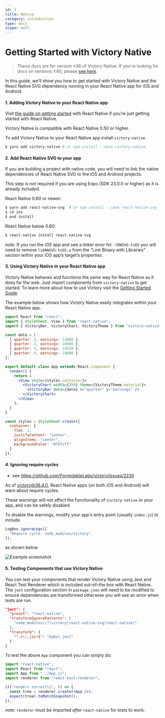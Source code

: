 ```yaml
---
id: 1
title: Native
category: introduction
type: docs
scope: null
---
```


# Getting Started with Victory Native

> These docs are for version ≤36 of Victory Native. If you're looking for docs on versions ≥40, please [see here](https://formidable.com/open-source/victory-native/).

In this guide, we’ll show you how to get started with Victory Native and the React Native SVG dependency running in your React Native app for iOS and Android.

#### 1. Adding Victory Native to your React Native app

Visit [the guide on getting started](https://reactnative.dev/docs/getting-started) with React Native if you’re just getting started with React Native.

Victory Native is compatible with React Native 0.50 or higher.

To add Victory Native to your React Native app install `victory-native`.

```bash
$ yarn add victory-native # or npm install --save victory-native
```

#### 2. Add React Native SVG to your app

If you are building a project with native code, you will need to link the native dependencies of React Native SVG to the iOS and Android projects.

This step is not required if you are using Expo (SDK 23.0.0 or higher) as it is already included.

React Native 0.60 or newer:
```bash
$ yarn add react-native-svg  # or npm install --save react-native-svg
$ cd ios
$ pod install
```

React Native below 0.60:
```bash
$ react-native install react-native-svg
```

*note:* If you run the iOS app and see a linker error for `-lRNSVG-tvOS` you will need to remove `libRNSVG-tvOS.a` from the “Link Binary with Libraries” section within your iOS app’s target’s properties.

#### 3. Using Victory Native in your React Native app

Victory Native behaves and functions the same way for React Native as it does for the web. Just import components from `victory-native` to get started. To learn more about how to use Victory visit the [Getting Started Guide][].

The example below shows how Victory Native easily integrates within your React Native app.

```jsx
import React from "react";
import { StyleSheet, View } from "react-native";
import { VictoryBar, VictoryChart, VictoryTheme } from "victory-native";

const data = [
  { quarter: 1, earnings: 13000 },
  { quarter: 2, earnings: 16500 },
  { quarter: 3, earnings: 14250 },
  { quarter: 4, earnings: 19000 }
];

export default class App extends React.Component {
  render() {
    return (
      <View style={styles.container}>
        <VictoryChart width={350} theme={VictoryTheme.material}>
          <VictoryBar data={data} x="quarter" y="earnings" />
        </VictoryChart>
      </View>
    );
  }
}

const styles = StyleSheet.create({
  container: {
    flex: 1,
    justifyContent: "center",
    alignItems: "center",
    backgroundColor: "#f5fcff"
  }
});
```

#### 4. Ignoring require cycles

- see https://github.com/FormidableLabs/victory/issues/2230

As of victory@36.4.0, React Native apps (on both iOS and Android) will warn about require cycles.

These warnings will not affect the functionality of `victory-native` or your app, and can be safely disabled.

To disable the warnings, modify your app's entry point (usually `index.js`) to include

```js
LogBox.ignoreLogs([
  "Require cycle: node_modules/victory",
]);
```
as shown below

![Example screenshot](/open-source/victory/require-cycles.png)


#### 5. Testing Components that use Victory Native

You can test your components that render Victory Native using Jest and React Test Renderer which is included out–of–the box with React Native. The `jest` configuration section in `package.json` will need to be modified to ensure dependencies are transformed otherwise you will see an error when tests are run.

```json
"jest": {
  "preset": "react-native",
  "transformIgnorePatterns": [
    "node_modules/(?!victory|react-native-svg|react-native)"
  ],
  "transform": {
    "^.+\\.jsx?$": "babel-jest"
  }
}
```

To test the above `App` component you can simply do:

```jsx
import "react-native";
import React from "react";
import App from "../App.js";
import renderer from "react-test-renderer";

it("renders correctly", () => {
  const tree = renderer.create(<App />);
  expect(tree).toMatchSnapshot();
});
```

*note:* `renderer` must be imported _after_ `react-native` for tests to work.

[getting started guide]: /docs/
